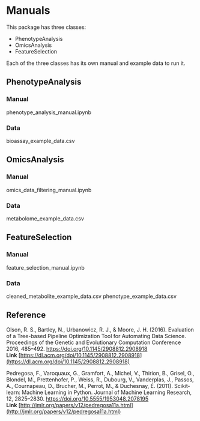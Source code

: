 # Manuals

This package has three classes:
* PhenotypeAnalysis
* OmicsAnalysis
* FeatureSelection

Each of the three classes has its own manual and example data to run it. 

## PhenotypeAnalysis

### Manual 

phenotype_analysis_manual.ipynb

### Data

bioassay_example_data.csv


## OmicsAnalysis

### Manual

omics_data_filtering_manual.ipynb

### Data

metabolome_example_data.csv


## FeatureSelection

### Manual

feature_selection_manual.ipynb

### Data

cleaned_metabolite_example_data.csv
phenotype_example_data.csv


## Reference 

Olson, R. S., Bartley, N., Urbanowicz, R. J., & Moore, J. H. (2016). Evaluation of a Tree-based Pipeline Optimization Tool for Automating Data Science. Proceedings of the Genetic and Evolutionary Computation Conference 2016, 485–492. https://doi.org/10.1145/2908812.2908918 <br>
**Link** [https://dl.acm.org/doi/10.1145/2908812.2908918](https://dl.acm.org/doi/10.1145/2908812.2908918)

Pedregosa, F., Varoquaux, G., Gramfort, A., Michel, V., Thirion, B., Grisel, O., Blondel, M., Prettenhofer, P., Weiss, R., Dubourg, V., Vanderplas, J., Passos, A., Cournapeau, D., Brucher, M., Perrot, M., & Duchesnay, É. (2011). Scikit-learn: Machine Learning in Python. Journal of Machine Learning Research, 12, 2825–2830. https://doi.org/10.5555/1953048.2078195 <br>
**Link** [http://jmlr.org/papers/v12/pedregosa11a.html](http://jmlr.org/papers/v12/pedregosa11a.html)